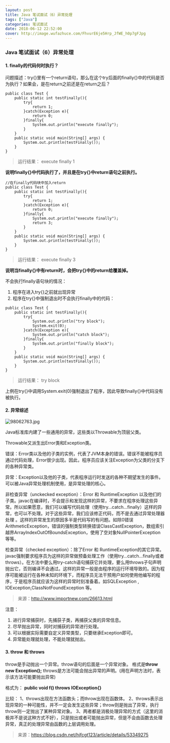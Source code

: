 ```yaml
---
layout: post
title: Java 笔试面试（6）异常处理
tags: ["Java"]
categories: 笔试面试
date: 2018-06-12 22:52:00
cover: http://image.wufazhuce.com/FhvurE6je5Hrp_JfWE_h0p7gFJpg
---
```


### Java 笔试面试（6）异常处理

#### 1. finally的代码何时执行？

问题描述：try{}里有一个return语句，那么在这个try后面的finally{}中的代码是否为执行？如果会，是在return之前还是在return之后？

```
public class Test {
	public static int testFinally(){
		try{
			return 1;
		}catch(Exception e){
			return 0;
		}finally{
			System.out.println("execute finally");	
		}
	}
	public static void main(String[] args) {
		System.out.println(testFinally());
	}
}
```
> 运行结果：
> execute finally
> 1

**说明finally{}中代码执行了，并且是在try{}中return语句之前执行。**

```
//在finally代码块中加入return
public class Test {
	public static int testFinally(){
		try{
			return 1;
		}catch(Exception e){
			return 0;
		}finally{
			System.out.println("execute finally");	
			return 3;
		}
	}
	public static void main(String[] args) {
		System.out.println(testFinally());
	}
}
```
> 运行结果：
> execute finally
> 3

**说明当finally{}中有return时，会把try{}中的return给覆盖掉。**

不会执行finally语句块的情况：
1. 程序在进入try{}之前就出现异常
2. 程序在try{}中强制退出时不会执行finally中的代码：
```
public class Test {
	public static int testFinally(){
		try{
			System.out.println("try block");
			System.exit(0);
		}catch(Exception e){
			System.out.println("catch block");
		}finally{
			System.out.println("finally block");	
		}
	}
	public static void main(String[] args) {
		System.out.println(testFinally());
	}
}
```
> 运行结果：
> try block

上例在try{}中调用System.exit(0)强制退出了程序，因此导致finally{}中代码没有被执行。

#### 2. 异常综述

![98062763.jpg](https://i.loli.net/2018/11/06/5be18b79e73ef.jpg)

Java标准库内建了一些通用的异常，这些类以Throwable为顶层父类。

Throwable又派生出Error类和Exception类。

错误：Error类以及他的子类的实例，代表了JVM本身的错误。错误不能被程序员通过代码处理，Error很少出现。因此，程序员应该关注Exception为父类的分支下的各种异常类。

异常：Exception以及他的子类，代表程序运行时发送的各种不期望发生的事件。可以被Java异常处理机制使用，是异常处理的核心。

非检查异常（unckecked exception）：Error 和 RuntimeException 以及他们的子类。javac在编译时，不会提示和发现这样的异常，不要求在程序处理这些异常。所以如果愿意，我们可以编写代码处理（使用try…catch…finally）这样的异常，也可以不处理。对于这些异常，我们应该修正代码，而不是去通过异常处理器处理 。这样的异常发生的原因多半是代码写的有问题。如除0错误ArithmeticException，错误的强制类型转换错误ClassCastException，数组索引越界ArrayIndexOutOfBoundsException，使用了空对象NullPointerException等等。

检查异常（checked exception）：除了Error 和 RuntimeException的其它异常。javac强制要求程序员为这样的异常做预备处理工作（使用try…catch…finally或者throws）。在方法中要么用try-catch语句捕获它并处理，要么用throws子句声明抛出它，否则编译不会通过。这样的异常一般是由程序的运行环境导致的。因为程序可能被运行在各种未知的环境下，而程序员无法干预用户如何使用他编写的程序，于是程序员就应该为这样的异常时刻准备着。如SQLException , IOException,ClassNotFoundException 等。
> 来源：http://www.importnew.com/26613.html

注意：
1. 进行异常捕获时，先捕获子类，再捕获父类的异常信息。
2. 尽早抛出异常，同时对捕获的异常进行处理。
3. 可以根据实际需要自定义异常类型，只要继承Exception即可。
4. 异常能处理就处理，不能处理就抛出。

#### 3. throw 和 throws

 throw是手动抛出一个异常。throw语句的后面是一个异常对象。
 格式是**throw new Exception();**
throws是方法可能会抛出异常的声明。(用在声明方法时，表示该方法可能要抛出异常)

格式为：
**public void f() throws IOException{}**

比较：
1、throws出现在方法函数头；而throw出现在函数体。
2、throws表示出现异常的一种可能性，并不一定会发生这些异常；throw则是抛出了异常，执行throw则一定抛出了某种异常对象。
3、两者都是消极处理异常的方式（这里的消极并不是说这种方式不好），只是抛出或者可能抛出异常，但是不会由函数去处理异常，真正的处理异常由函数的上层调用处理。

> 来源：https://blog.csdn.net/hjfcgt123/article/details/53349275

